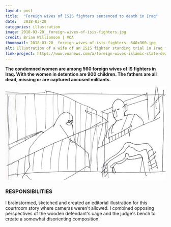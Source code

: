 ```yaml
---
layout: post
title:  "Foreign wives of ISIS fighters sentenced to death in Iraq"
date:   2018-03-20
categories: illustration
image: 2018-03-20__foreign-wives-of-isis-fighters.jpg
credit: Brian Williamson | VOA
thumbnail: 2018-03-20__foreign-wives-of-isis-fighters--640x360.jpg
alt: Illustration of a wife of an ISIS fighter standing trial in Iraq for supporting Islamic State.
link-project: https://www.voanews.com/a/foreign-wives-islamic-state-death-in-iraq/4308150.html
---
```


**The condemned women are among 560 foreign wives of IS fighters in Iraq. With the women in detention are 900 children. The fathers are all dead, missing or are captured accused militants.**

<img src="/img/2018-03-20__foreign-wives-of-isis-fighters__sketch.jpg" alt="Illustration showing a woman wearing a niqab inside a cage in an Iraqi courtroom in front of a judge."/>

### RESPONSIBILITIES

I brainstormed, sketched and created an editorial illustration for this courtroom story where cameras weren't allowed. I combined opposing perspectives of the wooden defendant's cage and the judge's bench to create a somewhat disorienting composition. 
